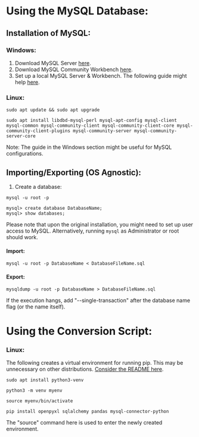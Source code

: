 # Using the MySQL Database:

## Installation of MySQL:

### Windows:

1. Download MySQL Server [here](https://dev.mysql.com/downloads/mysql/).
2. Download MySQL Community Workbench [here](https://dev.mysql.com/downloads/workbench/).
3. Set up a local MySQL Server & Workbench. The following guide might help [here](https://www.youtube.com/watch?v=u96rVINbAUI).

### Linux:


```
sudo apt update && sudo apt upgrade

sudo apt install libdbd-mysql-perl mysql-apt-config mysql-client mysql-common mysql-community-client mysql-community-client-core mysql-community-client-plugins mysql-community-server mysql-community-server-core
```
Note: The guide in the Windows section might be useful for MySQL configurations.

## Importing/Exporting (OS Agnostic):

1. Create a database:
```
mysql -u root -p

mysql> create database DatabaseName;
mysql> show databases;
```
Please note that upon the original installation, you might need to set up user access to MySQL. Alternatively, running `mysql` as Administrator  or root should work.

#### Import:
```
mysql -u root -p DatabaseName < DatabaseFileName.sql
```

#### Export:
```
mysqldump -u root -p DatabaseName > DatabaseFileName.sql
```

If the execution hangs, add "--single-transaction" after the database name flag (or the name itself).

# Using the Conversion Script:

### Linux:

The following creates a virtual environment for running pip. This may be unnecessary on other distributions. [Consider the README here](./ConversionScript).

```
sudo apt install python3-venv

python3 -m venv myenv

source myenv/bin/activate

pip install openpyxl sqlalchemy pandas mysql-connector-python
```
The "source" command here is used to enter the newly created environment.

